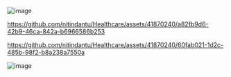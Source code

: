 ![image](https://github.com/nitindantu/Healthcare/assets/41870240/35fe9111-ff79-4b45-b00a-906e664a1168)





https://github.com/nitindantu/Healthcare/assets/41870240/a82fb9d6-42b9-46ca-842a-b6966586b253



https://github.com/nitindantu/Healthcare/assets/41870240/60fab021-1d2c-485b-98f2-b8a238a7550a

![image](https://github.com/nitindantu/Healthcare/assets/41870240/595fa825-2425-400c-bb0e-2f15e8804329)



